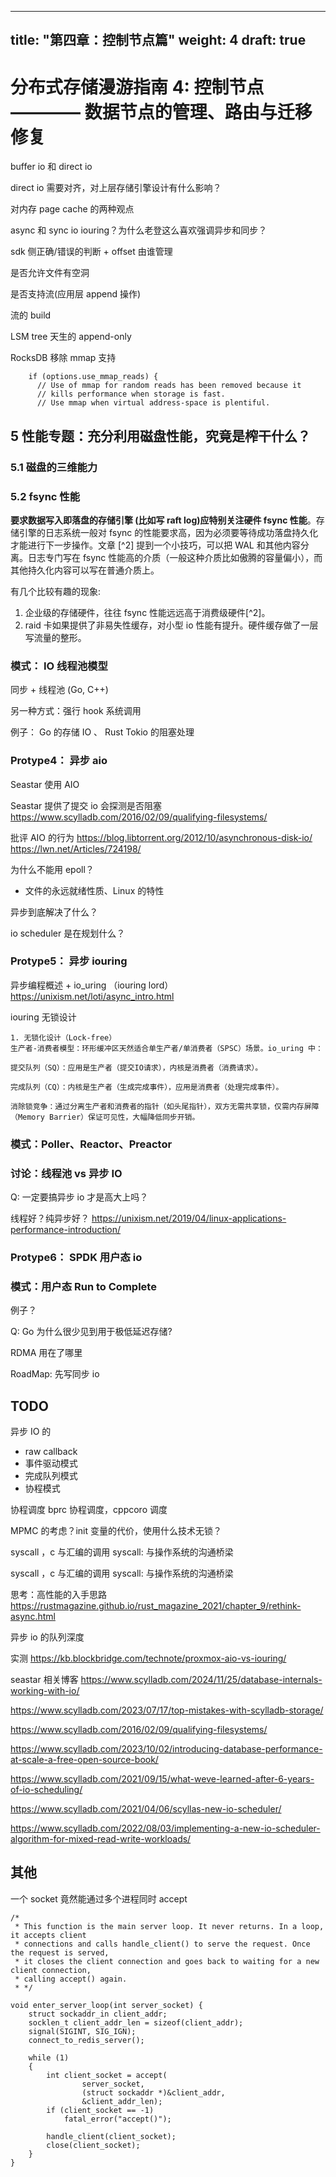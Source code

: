 
---
title: "第四章：控制节点篇"
weight: 4
draft: true
---

# 分布式存储漫游指南 4: 控制节点 ———— 数据节点的管理、路由与迁移修复

buffer io 和 direct io

direct io 需要对齐，对上层存储引擎设计有什么影响？

对内存 page cache 的两种观点

async 和 sync io
iouring？为什么老登这么喜欢强调异步和同步？

sdk 侧正确/错误的判断 + offset 由谁管理

是否允许文件有空洞

是否支持流(应用层 append 操作)

流的 build

LSM tree 天生的 append-only


RocksDB 移除 mmap 支持
```
    if (options.use_mmap_reads) {
      // Use of mmap for random reads has been removed because it
      // kills performance when storage is fast.
      // Use mmap when virtual address-space is plentiful.
```




## 5 性能专题：充分利用磁盘性能，究竟是榨干什么？

### 5.1 磁盘的三维能力

### 5.2 fsync 性能

**要求数据写入即落盘的存储引擎 (比如写 raft log)应特别关注硬件 fsync 性能**。存储引擎的日志系统一般对 fsync 的性能要求高，因为必须要等待成功落盘持久化才能进行下一步操作。文章 [^2] 提到一个小技巧，可以把 WAL 和其他内容分离。日志专门写在 fsync 性能高的介质（一般这种介质比如傲腾的容量偏小），而其他持久化内容可以写在普通介质上。

有几个比较有趣的现象:
1. 企业级的存储硬件，往往 fsync 性能远远高于消费级硬件[^2]。
2. raid 卡如果提供了非易失性缓存，对小型 io 性能有提升。硬件缓存做了一层写流量的整形。





### 模式： IO 线程池模型
 同步 + 线程池 (Go, C++)

 另一种方式：强行 hook 系统调用

例子： Go 的存储 IO 、 Rust Tokio 的阻塞处理

### Protype4： 异步 aio

Seastar 使用 AIO

Seastar 提供了提交 io 会探测是否阻塞
https://www.scylladb.com/2016/02/09/qualifying-filesystems/

批评 AIO 的行为
https://blog.libtorrent.org/2012/10/asynchronous-disk-io/
https://lwn.net/Articles/724198/

为什么不能用 epoll？
- 文件的永远就绪性质、Linux 的特性

异步到底解决了什么？

io scheduler 是在规划什么？

### Protype5： 异步 iouring

异步编程概述 + io_uring （iouring lord）
https://unixism.net/loti/async_intro.html

iouring 无锁设计

```
1. 无锁化设计（Lock-free）
生产者-消费者模型：环形缓冲区天然适合单生产者/单消费者（SPSC）场景。io_uring 中：

提交队列（SQ）：应用是生产者（提交IO请求），内核是消费者（消费请求）。

完成队列（CQ）：内核是生产者（生成完成事件），应用是消费者（处理完成事件）。

消除锁竞争：通过分离生产者和消费者的指针（如头尾指针），双方无需共享锁，仅需内存屏障（Memory Barrier）保证可见性，大幅降低同步开销。

```


### 模式：Poller、Reactor、Preactor


### 讨论：线程池 vs 异步 IO
Q: 一定要搞异步 io 才是高大上吗？


线程好？纯异步好？
https://unixism.net/2019/04/linux-applications-performance-introduction/




### Protype6： SPDK 用户态 io


### 模式：用户态 Run to Complete

例子？



Q: Go 为什么很少见到用于极低延迟存储?


RDMA 用在了哪里

RoadMap:
先写同步 io


## TODO
异步 IO 的
- raw callback
- 事件驱动模式
- 完成队列模式
- 协程模式

协程调度
bprc 协程调度，cppcoro 调度

MPMC 的考虑？init 变量的代价，使用什么技术无锁？

syscall ，c 与汇编的调用
syscall: 与操作系统的沟通桥梁


syscall ，c 与汇编的调用
syscall: 与操作系统的沟通桥梁

思考：高性能的入手思路
https://rustmagazine.github.io/rust_magazine_2021/chapter_9/rethink-async.html

异步 io 的队列深度

实测
https://kb.blockbridge.com/technote/proxmox-aio-vs-iouring/


seastar 相关博客
https://www.scylladb.com/2024/11/25/database-internals-working-with-io/

https://www.scylladb.com/2023/07/17/top-mistakes-with-scylladb-storage/

https://www.scylladb.com/2016/02/09/qualifying-filesystems/

https://www.scylladb.com/2023/10/02/introducing-database-performance-at-scale-a-free-open-source-book/

https://www.scylladb.com/2021/09/15/what-weve-learned-after-6-years-of-io-scheduling/

https://www.scylladb.com/2021/04/06/scyllas-new-io-scheduler/

https://www.scylladb.com/2022/08/03/implementing-a-new-io-scheduler-algorithm-for-mixed-read-write-workloads/



## 其他
一个 socket 竟然能通过多个进程同时 accept
```
/*
 * This function is the main server loop. It never returns. In a loop, it accepts client
 * connections and calls handle_client() to serve the request. Once the request is served,
 * it closes the client connection and goes back to waiting for a new client connection,
 * calling accept() again.
 * */

void enter_server_loop(int server_socket) {
    struct sockaddr_in client_addr;
    socklen_t client_addr_len = sizeof(client_addr);
    signal(SIGINT, SIG_IGN);
    connect_to_redis_server();

    while (1)
    {
        int client_socket = accept(
                server_socket,
                (struct sockaddr *)&client_addr,
                &client_addr_len);
        if (client_socket == -1)
            fatal_error("accept()");

        handle_client(client_socket);
        close(client_socket);
    }
}
```
